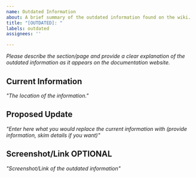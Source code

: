 ```yaml
---
name: Outdated Information
about: A brief summary of the outdated information found on the wiki.
title: "[OUTDATED]: "
labels: outdated
assignees: ''

---
```


*Please describe the section/page and provide a clear explanation of the outdated information as it appears on the documentation website.*

## Current Information

*"The location of the information."*

## Proposed Update

*"Enter here what you would replace the current information with (provide information, skim details if you want)"*

## Screenshot/Link **OPTIONAL**

*"Screenshot/Link of the outdated information"*
